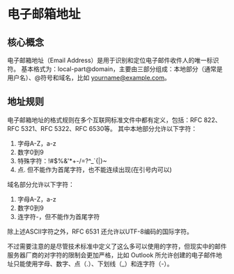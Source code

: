 # 电子邮箱地址

## 核心概念
电子邮箱地址（Email Address）是用于识别和定位电子邮件收件人的唯一标识符。 
基本格式为：local-part@domain，主要由三部分组成：本地部分（通常是用户名）、@符号和域名，比如 yourname@example.com。

## 地址规则
电子邮箱地址的格式规则在多个互联网标准文件中都有定义，包括：RFC 822、RFC 5321、RFC 5322、RFC 6530等。
其中本地部分允许以下字符：
1. 字母A-Z，a-z
2. 数字0到9
3. 特殊字符：!#$%&'*+-/=?^_`{|}~
4. 点. 但不能作为首尾字符，也不能连续出现(在引号内可以)

域名部分允许以下字符：
1. 字母A-Z，a-z
2. 数字0到9
3. 连字符-，但不能作为首尾字符

除上述ASCII字符之外，RFC 6531 还允许以UTF-8编码的国际字符。

不过需要注意的是尽管技术标准中定义了这么多可以使用的字符，但现实中的邮件服务器厂商的对字符的限制会更加严格，比如 Outlook 所允许创建的电子邮件地址只能使用字母、数字、点（.）、下划线（_）和连字符（-）。

